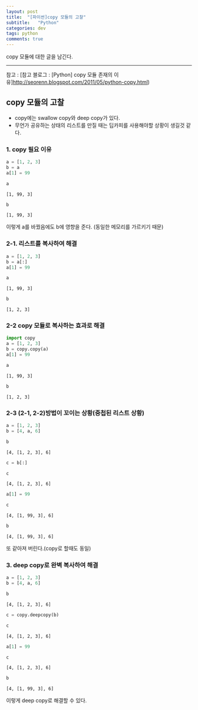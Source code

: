 ```yaml
---
layout: post
title:  "[파이썬]copy 모듈의 고찰"
subtitle:   "Python"
categories: dev
tags: python
comments: true
---
```


copy 모듈에 대한 글을 남긴다.

---

참고 : [참고 블로그 : [Python] copy 모듈 존재의 이유]http://seorenn.blogspot.com/2011/05/python-copy.html)


## copy 모듈의 고찰

- copy에는 swallow copy와 deep copy가 있다.
- 무언가 공유하는 상태의 리스트를 만질 때는 딥카피를 사용해야할 상황이 생길것 같다.

### 1. copy 필요 이유


```python
a = [1, 2, 3]
b = a
a[1] = 99
```


```python
a
```




    [1, 99, 3]




```python
b
```




    [1, 99, 3]



이렇게 a를 바꿨음에도 b에 영향을 준다. (동일한 메모리를 가르키기 때문)

### 2-1. 리스트를 복사하여 해결


```python
a = [1, 2, 3]
b = a[:]
a[1] = 99
```


```python
a
```




    [1, 99, 3]




```python
b
```




    [1, 2, 3]



### 2-2 copy 모듈로 복사하는 효과로 해결


```python
import copy
a = [1, 2, 3]
b = copy.copy(a)
a[1] = 99
```


```python
a
```




    [1, 99, 3]




```python
b
```




    [1, 2, 3]



### 2-3 (2-1, 2-2)방법이 꼬이는 상황(중첩된 리스트 상황)


```python
a = [1, 2, 3]
b = [4, a, 6]
```


```python
b
```




    [4, [1, 2, 3], 6]




```python
c = b[:]
```


```python
c
```




    [4, [1, 2, 3], 6]




```python
a[1] = 99
```


```python
c
```




    [4, [1, 99, 3], 6]




```python
b
```




    [4, [1, 99, 3], 6]



또 같아져 버린다.(copy로 할때도 동일)

### 3. deep copy로 완벽 복사하여 해결


```python
a = [1, 2, 3]
b = [4, a, 6]
```


```python
b
```




    [4, [1, 2, 3], 6]




```python
c = copy.deepcopy(b)
```


```python
c
```




    [4, [1, 2, 3], 6]




```python
a[1] = 99
```


```python
c
```




    [4, [1, 2, 3], 6]




```python
b
```




    [4, [1, 99, 3], 6]



이렇게 deep copy로 해결할 수 있다.
